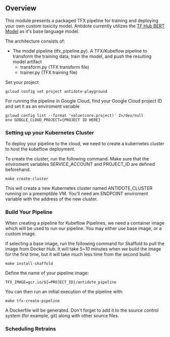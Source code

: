 ## Overview 

This module presents a packaged TFX pipeline for training and deploying your own custom toxicity model. Antidote currently utilizes the [TF Hub BERT Model](https://tfhub.dev/) as it's base language model. 

The architecture consists of: 
- The model pipeline (tfx_pipeline.py). A TFX/Kubeflow pipeline to transform the training data, train the model, and push the resulting model artifact 
  - transform.py (TFX transform file)
  - trainer.py (TFX training file)


Set your project
```
gcloud config set project antidote-playground
```


For running the pipeline in Google Cloud, find your Google Cloud project ID and set it as an enviroment variable

```
gcloud config list --format 'value(core.project)' 2>/dev/null
env GOOGLE_CLOUD_PROJECT={PROJECT ID HERE}
```

### Setting up your Kubernetes Cluster 

To deploy your pipeline to the cloud, we need to create a kubernetes cluster to host the kubeflow deployment. 

To create the cluster, run the following command. Make sure that the enviroment variables SERVICE_ACCOUNT and PROJECT_ID are defined beforehand. 

```
make create-cluster
```

This will create a new Kubernetes cluster named ANTIDOTE_CLUSTER running on a preemptible VM.  You'll need am ENDPOINT enviroment variable with the address of the new cluster. 

### Build Your Pipeline

When creating a pipeline for Kubeflow Pipelines, we need a container image which will be used to run our pipeline. You may either use base image, or a custom image. 

If selecting a base image, run the following command for Skaffold to pull the image from Docker Hub. It will take 5~10 minutes when we build the image for the first time, but it will take much less time from the second build.

```
make install-skaffold
```
Define the name of your pipeline image: 

```
TFX_IMAGE=gcr.io/${=PROJECT_ID}/antidote_pipeline
```

You can then run an initial execution of the pipeline with:

```
make tfx-create-pipeline
```
A Dockerfile will be generated. Don't forget to add it to the source control system (for example, git) along with other source files.

### 


### Scheduling Retrains


